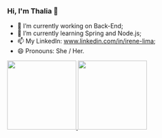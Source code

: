 ### Hi, I'm Thalia 👋

- 🔭 I’m currently working on Back-End;
- 🌱 I’m currently learning Spring and Node.js;
- 📫 My LinkedIn: www.linkedin.com/in/irene-lima;
- 😄 Pronouns: She / Her.

 <div>
  <a href="https://github.com/thalialima">
  <img height="160em" src="https://github-readme-stats.vercel.app/api?username=thalialima&show_icons=true&theme=highcontrast&include_all_commits=true&count_private=true"/>
  <img height="160em" src="https://github-readme-stats.vercel.app/api/top-langs/?username=thalialima&layout=compact&langs_count=7&theme=highcontrast"/>
</div>
